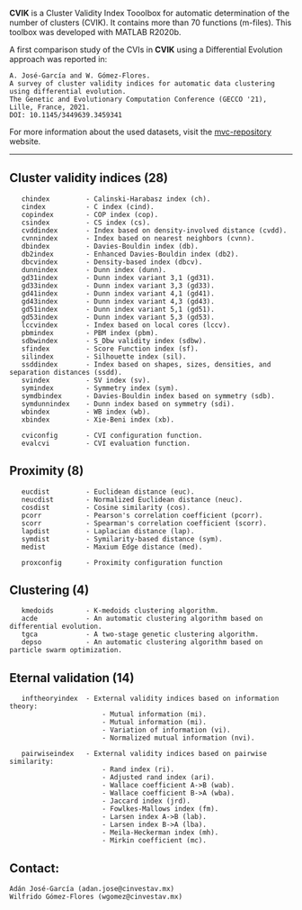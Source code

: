**CVIK** is a Cluster Validity Index Tooolbox for automatic determination of the number of clusters (CVIK). It contains more than 70 functions (m-files). This toolbox was developed with MATLAB R2020b.

A first comparison study of the CVIs in **CVIK** using a Differential Evolution approach was reported in:
```
A. José-García and W. Gómez-Flores.
A survey of cluster validity indices for automatic data clustering using differential evolution.
The Genetic and Evolutionary Computation Conference (GECCO '21), Lille, France, 2021.
DOI: 10.1145/3449639.3459341
```

For more information about the used datasets, visit the [mvc-repository](https://mvc-repository.github.io/) website.

---
 
   Cluster validity indices (28)
   -----------------------------
       chindex         - Calinski-Harabasz index (ch).
       cindex          - C index (cind).
       copindex        - COP index (cop).
       csindex         - CS index (cs).
       cvddindex       - Index based on density-involved distance (cvdd).
       cvnnindex       - Index based on nearest neighbors (cvnn).
       dbindex         - Davies-Bouldin index (db).
       db2index        - Enhanced Davies-Bouldin index (db2).
       dbcvindex       - Density-based index (dbcv).
       dunnindex       - Dunn index (dunn).
       gd31index       - Dunn index variant 3,1 (gd31).
       gd33index       - Dunn index variant 3,3 (gd33).
       gd41index       - Dunn index variant 4,1 (gd41).
       gd43index       - Dunn index variant 4,3 (gd43).
       gd51index       - Dunn index variant 5,1 (gd51).
       gd53index       - Dunn index variant 5,3 (gd53).
       lccvindex       - Index based on local cores (lccv).
       pbmindex        - PBM index (pbm).
       sdbwindex       - S_Dbw validity index (sdbw).
       sfindex         - Score Function index (sf).
       silindex        - Silhouette index (sil).
       ssddindex       - Index based on shapes, sizes, densities, and separation distances (ssdd).
       svindex         - SV index (sv).
       symindex        - Symmetry index (sym).
       symdbindex      - Davies-Bouldin index based on symmetry (sdb).
       symdunnindex    - Dunn index based on symmetry (sdi).
       wbindex         - WB index (wb).
       xbindex         - Xie-Beni index (xb).

       cviconfig       - CVI configuration function.
       evalcvi         - CVI evaluation function.


   Proximity (8)
   -------------------
       eucdist         - Euclidean distance (euc).
       neucdist        - Normalized Euclidean distance (neuc).
       cosdist         - Cosine similarity (cos).
       pcorr           - Pearson's correlation coefficient (pcorr).
       scorr           - Spearman's correlation coefficient (scorr).
       lapdist         - Laplacian distance (lap).
       symdist         - Symilarity-based distance (sym).
       medist          - Maxium Edge distance (med).

       proxconfig      - Proximity configuration function


   Clustering (4)
   ------------------
       kmedoids        - K-medoids clustering algorithm.
       acde            - An automatic clustering algorithm based on differential evolution.
       tgca            - A two-stage genetic clustering algorithm.
       depso           - An automatic clustering algorithm based on particle swarm optimization.


   Eternal validation (14)
   -------------------
       inftheoryindex  - External validity indices based on information theory:
                           - Mutual information (mi).
                           - Mutual information (mi).
                           - Variation of information (vi).
                           - Normalized mutual information (nvi).

       pairwiseindex   - External validity indices based on pairwise similarity:
                           - Rand index (ri).
                           - Adjusted rand index (ari).
                           - Wallace coefficient A->B (wab).
                           - Wallace coefficient B->A (wba).
                           - Jaccard index (jrd).
                           - Fowlkes-Mallows index (fm).
                           - Larsen index A->B (lab).
                           - Larsen index B->A (lba).
                           - Meila-Heckerman index (mh).
                           - Mirkin coefficient (mc).


## Contact:

```
Adán José-García (adan.jose@cinvestav.mx)
Wilfrido Gómez-Flores (wgomez@cinvestav.mx)
```
